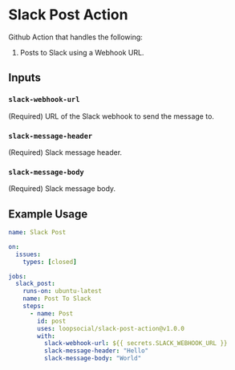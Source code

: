# Slack Post Action 

Github Action that handles the following:

1. Posts to Slack using a Webhook URL.

## Inputs

### `slack-webhook-url`

(Required) URL of the Slack webhook to send the message to.

### `slack-message-header`

(Required) Slack message header.

### `slack-message-body`

(Required) Slack message body.

## Example Usage

```yaml
name: Slack Post 

on:
  issues:
    types: [closed]

jobs:
  slack_post:
    runs-on: ubuntu-latest
    name: Post To Slack
    steps:
      - name: Post 
        id: post
        uses: loopsocial/slack-post-action@v1.0.0
        with:
          slack-webhook-url: ${{ secrets.SLACK_WEBHOOK_URL }}
          slack-message-header: "Hello"
          slack-message-body: "World"
```

